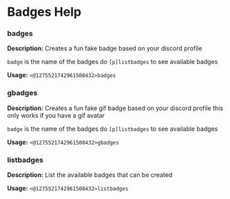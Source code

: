 # Badges Help

### badges

**Description:** Creates a fun fake badge based on your discord profile

`badge` is the name of the badges
do `[p]listbadges` to see available badges

**Usage:** `<@1275521742961508432>badges`

### gbadges

**Description:** Creates a fun fake gif badge based on your discord profile
this only works if you have a gif avatar

`badge` is the name of the badges
do `[p]listbadges` to see available badges

**Usage:** `<@1275521742961508432>gbadges`

### listbadges

**Description:** List the available badges that can be created

**Usage:** `<@1275521742961508432>listbadges`


